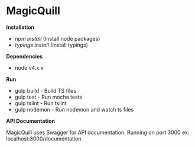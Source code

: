 # MagicQuill

**Installation**

* *npm install* (Install node packages)
* *typings install* (Install typings)

**Dependencies**

*  node v4.x.x

**Run**

* gulp build - Build TS files
* gulp test - Run mocha tests
* gulp tslint - Run tslint
* gulp nodemon - Run nodemon and watch ts files

**API Documentation**

MagicQuill uses Swagger for API documentation. Running on port 3000 ex: localhost:3000/documentation


